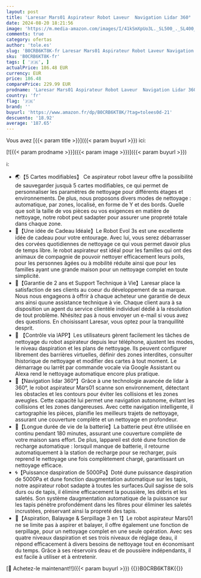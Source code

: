 ```yaml
---
layout: post
title: 'Laresar Mars01 Aspirateur Robot Laveur  Navigation Lidar 360°  Robot Aspirateur Laveur 5000Pa  5 Cartes Editables  Convient aux Poils d animaux  Tapis et Sols，App/Alexa/Google Home'
date: 2024-08-20 18:21:56
image: 'https://m.media-amazon.com/images/I/41kSmXpUo3L._SL500_._SL400_.jpg'
comments: true
category: ofertas
author: 'tole.es'
slug: 'B0CRB6KT8K-fr Laresar Mars01 Aspirateur Robot Laveur Navigation Lidar...'
sku: 'B0CRB6KT8K-fr'
tags: [ '🇫🇷', ]
actualPrice: 186.48 EUR
currency: EUR
price: 186.48
comparePrice: 229.99 EUR
prodname: 'Laresar Mars01 Aspirateur Robot Laveur  Navigation Lidar 360°  Robot Aspirateur Laveur 5000Pa  5 Cartes Editables  Convient aux Poils d animaux  Tapis et Sols，App/Alexa/Google Home'
country: 'fr'
flag: '🇫🇷'
brand: ''
buyurl: 'https://www.amazon.fr/dp/B0CRB6KT8K/?tag=tolees0d-21'
descuento: '18.92'
average: '187.65'
---
```


Vous avez [{{< param title >}}]({{< param buyurl >}}) ici:

[![{{< param prodname >}}]({{< param image >}})]({{< param buyurl >}})

ℹ️:

- 🌏【5 Cartes modifiables】 Ce aspirateur robot laveur offre la possibilité de sauvegarder jusquà 5 cartes modifiables, ce qui permet de personnaliser les paramètres de nettoyage pour différents étages et environnements. De plus, nous proposons divers modes de nettoyage : automatique, par zones, localisé, en forme de Y et des bords. Quelle que soit la taille de vos pièces ou vos exigences en matière de nettoyage, notre robot peut sadapter pour assurer une propreté totale dans chaque zone.
- 🎁【Une idée de Cadeau Idéale】Le Robot Evol 3s est une excellente idée de cadeau pour votre entourage. Avec lui, vous serez débarrasser des corvées quotidiennes de nettoyage ce qui vous permet davoir plus de temps libre. le robot aspirateur est idéal pour les familles qui ont des animaux de compagnie de pouvoir nettoyer efficacement leurs poils, pour les personnes âgées ou à mobilité réduite ainsi que pour les familles ayant une grande maison pour un nettoyage complet en toute simplicité.
- 📧【Garantie de 2 ans et Support Technique à Vie】Laresar place la satisfaction de ses clients au coeur du développement de sa marque. Nous nous engageons à offrir à chaque acheteur une garantie de deux ans ainsi quune assistance technique à vie. Chaque client aura à sa disposition un agent du service clientèle individuel dédié à la résolution de tout problème. Nhésitez pas à nous envoyer un e-mail si vous avez des questions. En choisissant Laresar, vous optez pour la tranquillité desprit.
- 📱 【Contrôle via lAPP】Les utilisateurs gèrent facilement les tâches de nettoyage du robot aspirateur depuis leur téléphone, ajustent les modes, le niveau daspiration et les plans de nettoyage. Ils peuvent configurer librement des barrières virtuelles, définir des zones interdites, consulter lhistorique de nettoyage et modifier des cartes à tout moment. Le démarrage ou larrêt par commande vocale via Google Assistant ou Alexa rend le nettoyage automatique encore plus pratique.
- 🤖【Navigation lidar 360°】Grâce à une technologie avancée de lidar à 360°, le robot aspirateur Mars01 scanne son environnement, détectant les obstacles et les contours pour éviter les collisions et les zones aveugles. Cette capacité lui permet une navigation autonome, évitant les collisions et les zones dangereuses. Avec cette navigation intelligente, il cartographie les pièces, planifie les meilleurs trajets de nettoyage, assurant une couverture complète et un nettoyage en profondeur.
- 🔋【Longue durée de vie de la batterie】La batterie peut être utilisée en continu pendant 180 minutes, assurant une couverture complète de votre maison sans effort. De plus, lappareil est doté dune fonction de recharge automatique : lorsquil manque de batterie, il retourne automatiquement à la station de recharge pour se recharger, puis reprend le nettoyage une fois complètement chargé, garantissant un nettoyage efficace.
- 🌀【Puissance daspiration de 5000Pa】Doté dune puissance daspiration de 5000Pa et dune fonction daugmentation automatique sur les tapis, notre aspirateur robot sadapte à toutes les surfaces.Quil sagisse de sols durs ou de tapis, il élimine efficacement la poussière, les débris et les saletés. Son système daugmentation automatique de la puissance sur les tapis pénètre profondément dans les fibres pour éliminer les saletés incrustées, préservant ainsi la propreté des tapis.
- 🧹【Aspiration, Balayage & Serpillage 3 en 1】Le robot aspirateur Mars01 ne se limite pas à aspirer et balayer, il offre également une fonction de serpillage, pour un nettoyage complet en une seule opération. Avec ses quatre niveaux daspiration et ses trois niveaux de réglage deau, il répond efficacement à divers besoins de nettoyage tout en économisant du temps. Grâce à ses réservoirs deau et de poussière indépendants, il est facile à utiliser et à entretenir.

[🛒 Achetez-le maintenant!!]({{< param buyurl >}})
{{<world>}}B0CRB6KT8K{{</world>}}
